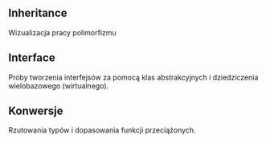 ## Inheritance

Wizualizacja pracy polimorfizmu

## Interface

Próby tworzenia interfejsów za pomocą klas abstrakcyjnych i dziedziczenia wielobazowego (wirtualnego).

## Konwersje

Rzutowania typów i dopasowania funkcji przeciążonych.
